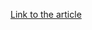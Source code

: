 [Link to the article](https://www.elastic.co/security-labs/detonating-beacons-to-illuminate-detection-gaps)
